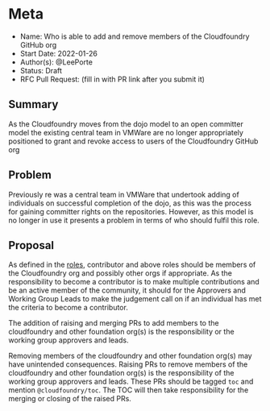 # Meta
[meta]: #meta
- Name: Who is able to add and remove members of the Cloudfoundry GitHub org
- Start Date: 2022-01-26
- Author(s): @LeePorte
- Status: Draft
- RFC Pull Request: (fill in with PR link after you submit it)


## Summary

As the Cloudfoundry moves from the dojo model to an open committer model the existing central team in VMWare are no 
longer appropriately positioned to grant and revoke access to users of the Cloudfoundry GitHub org

## Problem

Previously re was a central team in VMWare that undertook adding of individuals on successful completion of the dojo, 
as this was the process for gaining committer rights on the repositories. However, as this model is no longer in use it
presents a problem in terms of who should fulfil this role.

## Proposal

As defined in the [roles](https://github.com/cloudfoundry/community/blob/main/toc/ROLES.md), contributor and above roles
should be members of the Cloudfoundry org and possibly other orgs if appropriate. As the responsibility to become a
contributor is to make multiple contributions and be an active member of the community, it should for the Approvers and 
Working Group Leads to make the judgement call on if an individual has met the criteria to become a contributor.

The addition of raising and merging PRs to add members to the cloudfoundry and other foundation org(s) is the 
responsibility or the working group approvers and leads.

Removing members of the cloudfoundry and other foundation org(s) may have unintended consequences. Raising PRs to remove
members of the cloudfoundry and other foundation org(s) is the responsibility of the working group approvers and leads.
These PRs should be tagged `toc` and mention `@cloudfoundry/toc`. The TOC will then take responsibility for the merging
or closing of the raised PRs.
